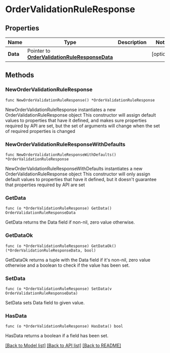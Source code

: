 # OrderValidationRuleResponse

## Properties

Name | Type | Description | Notes
------------ | ------------- | ------------- | -------------
**Data** | Pointer to [**OrderValidationRuleResponseData**](OrderValidationRuleResponseData.md) |  | [optional] 

## Methods

### NewOrderValidationRuleResponse

`func NewOrderValidationRuleResponse() *OrderValidationRuleResponse`

NewOrderValidationRuleResponse instantiates a new OrderValidationRuleResponse object
This constructor will assign default values to properties that have it defined,
and makes sure properties required by API are set, but the set of arguments
will change when the set of required properties is changed

### NewOrderValidationRuleResponseWithDefaults

`func NewOrderValidationRuleResponseWithDefaults() *OrderValidationRuleResponse`

NewOrderValidationRuleResponseWithDefaults instantiates a new OrderValidationRuleResponse object
This constructor will only assign default values to properties that have it defined,
but it doesn't guarantee that properties required by API are set

### GetData

`func (o *OrderValidationRuleResponse) GetData() OrderValidationRuleResponseData`

GetData returns the Data field if non-nil, zero value otherwise.

### GetDataOk

`func (o *OrderValidationRuleResponse) GetDataOk() (*OrderValidationRuleResponseData, bool)`

GetDataOk returns a tuple with the Data field if it's non-nil, zero value otherwise
and a boolean to check if the value has been set.

### SetData

`func (o *OrderValidationRuleResponse) SetData(v OrderValidationRuleResponseData)`

SetData sets Data field to given value.

### HasData

`func (o *OrderValidationRuleResponse) HasData() bool`

HasData returns a boolean if a field has been set.


[[Back to Model list]](../README.md#documentation-for-models) [[Back to API list]](../README.md#documentation-for-api-endpoints) [[Back to README]](../README.md)


